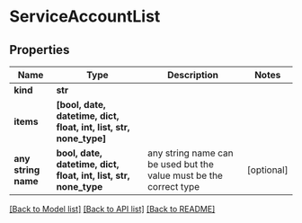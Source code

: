 # ServiceAccountList


## Properties
Name | Type | Description | Notes
------------ | ------------- | ------------- | -------------
**kind** | **str** |  | 
**items** | **[bool, date, datetime, dict, float, int, list, str, none_type]** |  | 
**any string name** | **bool, date, datetime, dict, float, int, list, str, none_type** | any string name can be used but the value must be the correct type | [optional]

[[Back to Model list]](../README.md#documentation-for-models) [[Back to API list]](../README.md#documentation-for-api-endpoints) [[Back to README]](../README.md)



